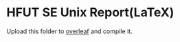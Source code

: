 # HFUT SE Unix Report(LaTeX)

Upload this folder to [overleaf](https://overleaf.com) and compile it.